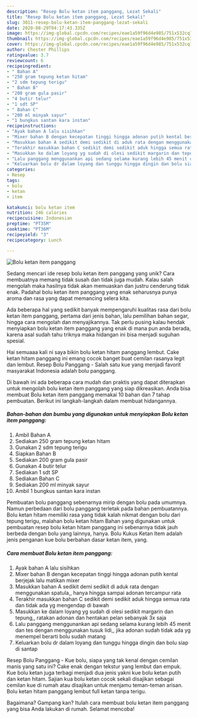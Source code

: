 ```yaml
---
description: "Resep Bolu ketan item panggang, Lezat Sekali"
title: "Resep Bolu ketan item panggang, Lezat Sekali"
slug: 3011-resep-bolu-ketan-item-panggang-lezat-sekali
date: 2020-08-29T04:17:43.335Z
image: https://img-global.cpcdn.com/recipes/eae1a59f96d4e985/751x532cq70/bolu-ketan-item-panggang-foto-resep-utama.jpg
thumbnail: https://img-global.cpcdn.com/recipes/eae1a59f96d4e985/751x532cq70/bolu-ketan-item-panggang-foto-resep-utama.jpg
cover: https://img-global.cpcdn.com/recipes/eae1a59f96d4e985/751x532cq70/bolu-ketan-item-panggang-foto-resep-utama.jpg
author: Chester Phillips
ratingvalue: 3.7
reviewcount: 6
recipeingredient:
- " Bahan A"
- "250 gram tepung ketan hitam"
- "2 sdm tepung terigu"
- " Bahan B"
- "200 gram gula pasir"
- "4 butir telur"
- "1 sdt SP"
- " Bahan C"
- "200 ml minyak sayur"
- "1 bungkus santan kara instan"
recipeinstructions:
- "Ayak bahan A lalu sisihkan"
- "Mixer bahan B dengan kecepatan tinggi hingga adonan putih kental berjejak lalu matikan mixer"
- "Masukkan bahan A sedikit demi sedikit di aduk rata dengan menggunakan spatula,, hanya hingga sampai adonan tercampur rata"
- "Terakhir masukkan bahan C sedikit demi sedikit aduk hingga semua rata dan tidak ada yg mengendap di bawah"
- "Masukkan ke dalam loyang yg sudah di olesi sedikit margarin dan tepung,, ratakan adonan dan hentakan pelan sebanyak 3x saja"
- "Lalu panggang menggunankan api sedang selama kurang lebih 45 menit dan tes dengan menggunakan tusuk lidi,, jika adonan sudah tidak ada yg menempel berarti bolu sudah matang"
- "Keluarkan bolu dr dalam loyang dan tunggu hingga dingin dan bolu siap di santap"
categories:
- Resep
tags:
- bolu
- ketan
- item

katakunci: bolu ketan item 
nutrition: 246 calories
recipecuisine: Indonesian
preptime: "PT35M"
cooktime: "PT36M"
recipeyield: "3"
recipecategory: Lunch

---
```



![Bolu ketan item panggang](https://img-global.cpcdn.com/recipes/eae1a59f96d4e985/751x532cq70/bolu-ketan-item-panggang-foto-resep-utama.jpg)

Sedang mencari ide resep bolu ketan item panggang yang unik? Cara membuatnya memang tidak susah dan tidak juga mudah. Kalau salah mengolah maka hasilnya tidak akan memuaskan dan justru cenderung tidak enak. Padahal bolu ketan item panggang yang enak seharusnya punya aroma dan rasa yang dapat memancing selera kita.

Ada beberapa hal yang sedikit banyak mempengaruhi kualitas rasa dari bolu ketan item panggang, pertama dari jenis bahan, lalu pemilihan bahan segar, hingga cara mengolah dan menyajikannya. Tak perlu pusing kalau hendak menyiapkan bolu ketan item panggang yang enak di mana pun anda berada, karena asal sudah tahu triknya maka hidangan ini bisa menjadi suguhan spesial.

Hai semuaaa kali ni saya bikin bolu ketan hitam panggang lembut. Cake ketan hitam panggang ini emang cocok banget buat cemilan rasanya legit dan lembut. Resep Bolu Panggang - Salah satu kue yang menjadi favorit masyarakat Indonesia adalah bolu panggang.


Di bawah ini ada beberapa cara mudah dan praktis yang dapat diterapkan untuk mengolah bolu ketan item panggang yang siap dikreasikan. Anda bisa membuat Bolu ketan item panggang memakai 10 bahan dan 7 tahap pembuatan. Berikut ini langkah-langkah dalam membuat hidangannya.

<!--inarticleads1-->

##### Bahan-bahan dan bumbu yang digunakan untuk menyiapkan Bolu ketan item panggang:

1. Ambil  Bahan A
1. Sediakan 250 gram tepung ketan hitam
1. Gunakan 2 sdm tepung terigu
1. Siapkan  Bahan B
1. Sediakan 200 gram gula pasir
1. Gunakan 4 butir telur
1. Sediakan 1 sdt SP
1. Sediakan  Bahan C
1. Sediakan 200 ml minyak sayur
1. Ambil 1 bungkus santan kara instan


Pembuatan bolu panggang sebenarnya mirip dengan bolu pada umumnya. Namun perbedaan dari bolu panggang terletak pada bahan pembuatannya. Bolu ketan hitam memiliki rasa yang tidak kalah nikmat dengan bolu dari tepung terigu, malahan bolu ketan hitam Bahan yang digunakan untuk pembuatan resep bolu ketan hitam panggang ini sebenarnya tidak jauh berbeda dengan bolu yang lainnya, hanya. Bolu Kukus Ketan Item adalah jenis penganan kue bolu berbahan dasar ketan item, yang. 

<!--inarticleads2-->

##### Cara membuat Bolu ketan item panggang:

1. Ayak bahan A lalu sisihkan
1. Mixer bahan B dengan kecepatan tinggi hingga adonan putih kental berjejak lalu matikan mixer
1. Masukkan bahan A sedikit demi sedikit di aduk rata dengan menggunakan spatula,, hanya hingga sampai adonan tercampur rata
1. Terakhir masukkan bahan C sedikit demi sedikit aduk hingga semua rata dan tidak ada yg mengendap di bawah
1. Masukkan ke dalam loyang yg sudah di olesi sedikit margarin dan tepung,, ratakan adonan dan hentakan pelan sebanyak 3x saja
1. Lalu panggang menggunankan api sedang selama kurang lebih 45 menit dan tes dengan menggunakan tusuk lidi,, jika adonan sudah tidak ada yg menempel berarti bolu sudah matang
1. Keluarkan bolu dr dalam loyang dan tunggu hingga dingin dan bolu siap di santap


Resep Bolu Panggang - Kue bolu, siapa yang tak kenal dengan cemilan manis yang satu ini? Cake enak dengan tekstur yang lembut dan empuk. Kue bolu ketan juga terbagi menjadi dua jenis yakni kue bolu ketan putih dan ketan hitam. Sajian kua bolu ketan cocok sekali disajikan sebagai cemilan kue di rumah atau disajikan untuk menjamu teman-teman arisan. Bolu ketan hitam panggang lembut full ketan tanpa terigu. 

Bagaimana? Gampang kan? Itulah cara membuat bolu ketan item panggang yang bisa Anda lakukan di rumah. Selamat mencoba!
